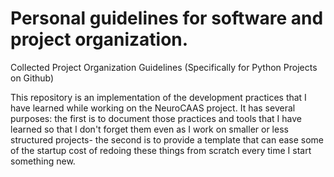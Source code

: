 # Personal guidelines for software and project organization. 
Collected Project Organization Guidelines (Specifically for Python Projects on Github)

This repository is an implementation of the development practices that I have learned while working on the NeuroCAAS project. It has several purposes: the first is to document those practices and tools that I have learned so that I don't forget them even as I work on smaller or less structured projects- the second is to provide a template that can ease some of the startup cost of redoing these things from scratch every time I start something new. 
